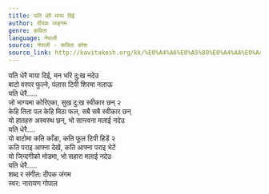 ```yaml
---
title: यति धेरै माया दिई
author: दीपक जङ्गम
genre: कविता
language: नेपाली
source: नेपाली - कविता कोश
source_link: http://kavitakosh.org/kk/%E0%A4%A6%E0%A5%80%E0%A4%AA%E0%A4%95_%E0%A4%9C%E0%A4%99%E0%A5%8D%E0%A4%97%E0%A4%AE
---
```


यति धेरै माया दिई, मन भरि दु:ख नदेउ  
बाटो वरपर फुल्ने, पंलास टिपी शिरमा नलाऊ  
यति धेरै.....  
जो भाग्यमा कोरिएका, सुख दु:ख स्वीकार छन् २  
केहि तिता पल केहि मिठा फल, सबै सबै स्वीकार छन्  
यो हातहरु अस्वस्थ छन्, भो सान्त्वना मलाई नदेउ  
यति धेरै....  
यो बाटोमा कति काँडा, कति फूल टिपी हिडें २  
कति पराइ आफ्ना देखें, कति आफ्ना पराइ भेटें  
यो जिन्दगीको मोडमा, भो सहारा मलाई नदेउ  
यति धेरै.....  
शब्द र संगीत: दीपक जंगम  
स्वर: नारायण गोपाल
